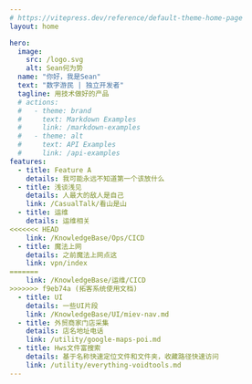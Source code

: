 ```yaml
---
# https://vitepress.dev/reference/default-theme-home-page
layout: home

hero:
  image:
    src: /logo.svg
    alt: Sean何为势
  name: "你好，我是Sean"
  text: "数字游民 | 独立开发者"
  tagline: 用技术做好的产品
  # actions:
  #   - theme: brand
  #     text: Markdown Examples
  #     link: /markdown-examples
  #   - theme: alt
  #     text: API Examples
  #     link: /api-examples
features:
  - title: Feature A
    details: 我可能永远不知道第一个该放什么
  - title: 浅谈浅见
    details: 人最大的敌人是自己
    link: /CasualTalk/看山是山
  - title: 运维
    details: 运维相关
<<<<<<< HEAD
    link: /KnowledgeBase/Ops/CICD
  - title: 魔法上网
    details: 之前魔法上网点这
    link: vpn/index
=======
    link: /KnowledgeBase/运维/CICD
>>>>>>> f9eb74a (拓客系统使用文档)
  - title: UI
    details: 一些UI片段
    link: /KnowledgeBase/UI/miev-nav.md
  - title: 外贸商家门店采集
    details: 店名地址电话
    link: /utility/google-maps-poi.md
  - title: Hws文件富搜索
    details: 基于名称快速定位文件和文件夹，收藏路径快速访问
    link: /utility/everything-voidtools.md
---
```


<!-- <div class="freestyle" style="color: red; font-size: 24px;">这是个有style的随便写点</div> -->
